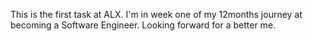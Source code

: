This is the first task at ALX. I'm in week one of my 12months journey at becoming a Software Engineer. Looking forward for a better me.
